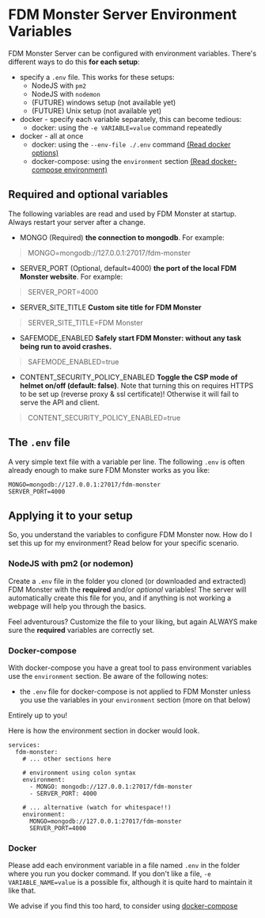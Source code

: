 # FDM Monster Server Environment Variables
FDM Monster Server can be configured with environment variables. There's different ways to do this **for each setup**:
- specify a `.env` file. This works for these setups:
    - NodeJS with `pm2` 
    - NodeJS with `nodemon`
    - (FUTURE) windows setup (not available yet)
    - (FUTURE) Unix setup (not available yet)
- docker - specify each variable separately, this can become tedious:
    - docker: using the `-e VARIABLE=value` command repeatedly
- docker - all at once
    - docker: using the `--env-file ./.env` command [(Read docker options)](https://docs.docker.com/engine/reference/commandline/run/#options)    
    - docker-compose: using the `environment` section [(Read docker-compose environment)](https://docs.docker.com/compose/environment-variables/)
    

## Required and optional variables
The following variables are read and used by FDM Monster at startup. Always restart your server after a change.

- MONGO (Required) **the connection to mongodb**. For example:
> MONGO=mongodb://127.0.0.1:27017/fdm-monster
- SERVER_PORT (Optional, default=4000) **the port of the local FDM Monster website**. For example:
> 
> SERVER_PORT=4000
- SERVER_SITE_TITLE **Custom site title for FDM Monster**
> SERVER_SITE_TITLE=FDM Monster
- SAFEMODE_ENABLED **Safely start FDM Monster: without any task being run to avoid crashes.**
> SAFEMODE_ENABLED=true
- CONTENT_SECURITY_POLICY_ENABLED **Toggle the CSP mode of helmet on/off (default: false)**. Note that turning this on requires HTTPS to be set up (reverse proxy & ssl certificate)! Otherwise it will fail to serve the API and client.
> CONTENT_SECURITY_POLICY_ENABLED=true
 
## The `.env` file
A very simple text file with a variable per line. The following `.env` is often already enough to make sure FDM Monster works as you like:
```
MONGO=mongodb://127.0.0.1:27017/fdm-monster
SERVER_PORT=4000
```

## Applying it to your setup
So, you understand the variables to configure FDM Monster now. How do I set this up for my environment? Read below for your specific scenario.

### NodeJS with pm2 (or nodemon)
Create a `.env` file in the folder you cloned (or downloaded and extracted) FDM Monster with the **required** and/or _optional_ variables!
The server will automatically create this file for you, and if anything is not working a webpage will help you through the basics.

Feel adventurous? Customize the file to your liking, but again ALWAYS make sure the **required** variables are correctly set.

### Docker-compose 
With docker-compose you have a great tool to pass environment variables use the `environment` section.
Be aware of the following notes:
- the `.env` file for docker-compose is not applied to FDM Monster unless you use the variables in your `environment` section (more on that below)

Entirely up to you!

Here is how the environment section in docker would look.
```
services:
  fdm-monster:
    # ... other sections here
    
    # environment using colon syntax
    environment:
      - MONGO: mongodb://127.0.0.1:27017/fdm-monster
      - SERVER_PORT: 4000
    
    # ... alternative (watch for whitespace!!) 
    environment:
      MONGO=mongodb://127.0.0.1:27017/fdm-monster
      SERVER_PORT=4000
```
### Docker 
Please add each environment variable in a file named `.env` in the folder where you run you docker command.
If you don't like a file, `-e VARIABLE_NAME=value` is a possible fix, although it is quite hard to maintain it like that.

We advise if you find this too hard, to consider using [docker-compose](#docker-compose)
